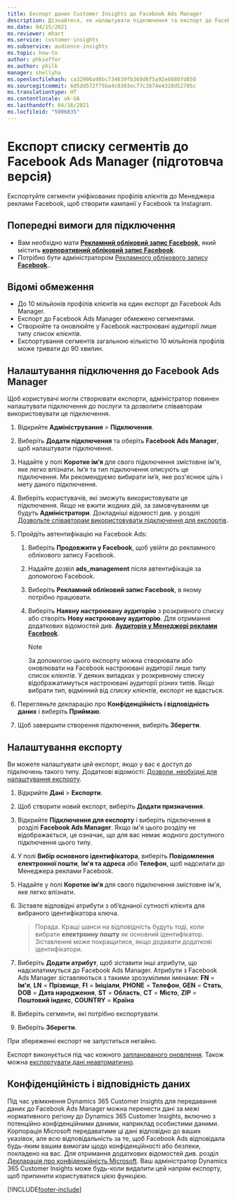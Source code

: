 ```yaml
---
title: Експорт даних Customer Insights до Facebook Ads Manager
description: Дізнайтеся, як налаштувати підключення та експорт до Facebook Ads Manager.
ms.date: 04/15/2021
ms.reviewer: mhart
ms.service: customer-insights
ms.subservice: audience-insights
ms.topic: how-to
author: phkieffer
ms.author: philk
manager: shellyha
ms.openlocfilehash: ca32906a98bc734639fb369d6f5a92e8888fd850
ms.sourcegitcommit: 6d5dd572f75ba4c0303ec77c3b74e4318d52705c
ms.translationtype: HT
ms.contentlocale: uk-UA
ms.lasthandoff: 04/16/2021
ms.locfileid: "5906835"
---
```

# <a name="export-segments-list-to-facebook-ads-manager-preview"></a>Експорт списку сегментів до Facebook Ads Manager (підготовча версія)

Експортуйте сегменти уніфікованих профілів клієнтів до Менеджера реклами Facebook, щоб створити кампанії у Facebook та Instagram.

## <a name="prerequisites-for-connection"></a>Попередні вимоги для підключення

- Вам необхідно мати [**Рекламний обліковий запис Facebook**](https://www.facebook.com/business/learn/lessons/step-by-step-ads-manager-account), який містить [**корпоративний обліковий запис Facebook**](https://business.facebook.com/).
- Потрібно бути адміністратором [Рекламного облікового запису **Facebook**](https://www.facebook.com/business/learn/lessons/step-by-step-ads-manager-account)..

## <a name="known-limitations"></a>Відомі обмеження

- До 10 мільйонів профілів клієнтів на один експорт до Facebook Ads Manager.
- Експорт до Facebook Ads Manager обмежено сегментами.
- Створюйте та оновлюйте у Facebook настроювані аудиторії лише типу *список клієнтів*.
- Експортування сегментів загальною кількістю 10 мільйонів профілів може тривати до 90 хвилин.

## <a name="set-up-connection-to-facebook-ads-manager"></a>Налаштування підключення до Facebook Ads Manager

Щоб користувачі могли створювати експорти, адміністратор повинен налаштувати підключення до послуги та дозволити співавторам використовувати це підключення.

1. Відкрийте **Адміністрування** > **Підключення**.

1. Виберіть **Додати підключення** та оберіть **Facebook Ads Manager**, щоб налаштувати підключення.

1. Надайте у полі **Коротке ім’я** для свого підключення змістовне ім'я, яке легко впізнати. Ім’я та тип підключення описують це підключення. Ми рекомендуємо вибирати ім’я, яке роз'яснює ціль і мету даного підключення.

1. Виберіть користувачів, які зможуть використовувати це підключення. Якщо не вжити жодних дій, за замовчуванням це будуть **Адміністратори**. Докладніші відомості див. у розділі [Дозвольте співавторам використовувати підключення для експортів](connections.md#allow-contributors-to-use-a-connection-for-exports).

1. Пройдіть автентифікацію на Facebook Ads: 

   1. Виберіть **Продовжити у Facebook**, щоб увійти до рекламного облікового запису Facebook.

   1. Надайте дозвіл **ads_management** після автентифікація за допомогою Facebook.

   1. Виберіть **Рекламний обліковий запис Facebook**, в якому потрібно працювати.

   1. Виберіть **Наявну настроювану аудиторію** з розкривного списку або створіть **Нову настроювану аудиторію**. Для отримання додаткових відомостей див. [**Аудиторія у Менеджері реклами Facebook**](https://www.facebook.com/business/help/744354708981227?id=2469097953376494).
      > [!NOTE]
      > За допомогою цього експорту можна створювати або оновлювати на Facebook настроювані аудиторії лише типу *список клієнтів*. У деяких випадках у розкривному списку відображатимуться настроювані аудиторії різних типів. Якщо вибрати тип, відмінний від *списку клієнтів*, експорт не вдасться. 

1. Перегляньте декларацію про **Конфіденційність і відповідність даних** і виберіть **Приймаю**.

1. Щоб завершити створення підключення, виберіть **Зберегти**.

## <a name="configure-an-export"></a>Налаштування експорту

Ви можете налаштувати цей експорт, якщо у вас є доступ до підключень такого типу. Додаткові відомості: [Дозволи, необхідні для налаштування експорту](export-destinations.md#set-up-a-new-export).

1. Відкрийте **Дані** > **Експорти**.

1. Щоб створити новий експорт, виберіть **Додати призначення**. 

1. Відкрийте **Підключення для експорту** і виберіть підключення в розділі **Facebook Ads Manager**. Якщо ім'я цього розділу не відображається, це означає, що для вас немає жодного доступного підключення цього типу.

1. У полі **Вибір основного ідентифікатора**, виберіть **Повідомлення електронної пошти**, **Ім'я та адреса** або **Телефон**, щоб надсилати до Менеджера реклами Facebook. 

1. Надайте у полі **Коротке ім’я** для свого підключення змістовне ім'я, яке легко впізнати.

1. Зіставте відповідні атрибути з об’єднаної сутності клієнта для вибраного ідентифікатора ключа.
   > Порада. Кращі шанси на відповідність будуть тоді, коли вибрати **електронну пошту** як основний ідентифікатор. Зіставлення може покращитися, якщо додавати додаткові ідентифікатори.

1. Виберіть **Додати атрибут**, щоб зіставити інші атрибути, що надсилатимуться до Facebook Ads Manager. Атрибути з Facebook Ads Manager зіставляються з такими зрозумілими іменами: **FN** = **Ім'я**, **LN** = **Прізвище**, **FI** = **Ініціали**, **PHONE** = **Телефон**, **GEN** = **Стать**, **DOB** = **Дата народження**, **ST** = **Область**, **CT** = **Місто**, **ZIP** = **Поштовий індекс**, **COUNTRY** = **Країна**

1. Виберіть сегменти, які потрібно експортувати.

1. Виберіть **Зберегти**.

При збереженні експорт не запуститься негайно.

Експорт виконується під час кожного [запланованого оновлення](system.md#schedule-tab). Також можна [експортувати дані неавтоматично](export-destinations.md#run-exports-on-demand). 

## <a name="data-privacy-and-compliance"></a>Конфіденційність і відповідність даних

Під час увімкнення Dynamics 365 Customer Insights для передавання даних до Facebook Ads Manager можна перенести дані за межі нормативного регіону до Dynamics 365 Customer Insights, включно з потенційно конфіденційними даними, наприклад особистими даними. Корпорація Microsoft передаватиме ці дані відповідно до ваших указівок, але всю відповідальність за те, щоб Facebook Ads відповідала будь-яким вашим вимогам щодо конфіденційності або безпеки, покладено на вас. Для отримання додаткових відомостей див. розділ [Декларація про конфіденційність Microsoft](https://go.microsoft.com/fwlink/?linkid=396732).
Ваш адміністратор Dynamics 365 Customer Insights може будь-коли видалити цей напрям експорту, щоб припинити користуватися цією функцією.


[!INCLUDE[footer-include](../includes/footer-banner.md)]
